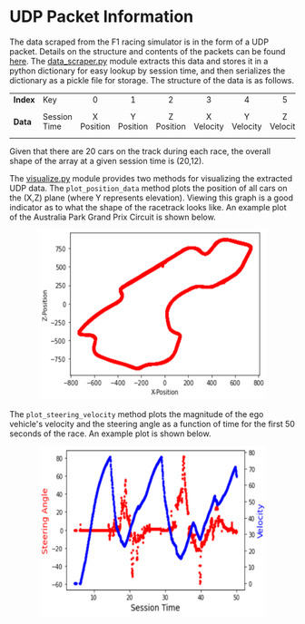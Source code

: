 # UDP Packet Information

The data scraped from the F1 racing simulator is in the form of a UDP packet. Details on the structure and contents of the packets can be found [here](https://forums.codemasters.com/topic/30601-f1-2018-udp-specification/). The [data_scraper.py](data_scraper.py) module extracts this data and stores it in a python dictionary for easy lookup by session time, and then serializes the dictionary as a pickle file for storage. The structure of the data is as follows.
 
|           |             |       |       |       |        |        |        |         |         |          |          |           |          |
|    -      |      -      |   :-:   |   :-:   |   :-:   |   :-:    |   :-:    |    :-:  |    :-:    |    :-:    |     :-:    |     :-:    |     :-:     |     :-:   |
| **Index** |  Key        | 0     | 1     | 2     | 3      | 4      | 5      | 6       | 7       | 8        | 9        | 10        | 11       |
| **Data**  | Session Time | X Position | Y Position | Z Position | X Velocity | Y Velocity | Z Velocity | X Forward Direction | Y Forward Direction | Z Forward Direction | X Right Direction | Y Right Direction | Z Right Direction |
  
  Given that there are 20 cars on the track during each race, the overall shape of the array at a given session time is (20,12).
  
  The [visualize.py](visualize.py) module provides two methods for visualizing the extracted UDP data. The `plot_position_data` method plots the position of all cars on the (X,Z) plane (where Y represents elevation). Viewing this graph is a good indicator as to what the shape of the racetrack looks like. An example plot of the Australia Park Grand Prix Circuit is shown below.
 
<p align="center">
<img src="images/position_graph.PNG" width="400" height="300"/>
</p>
  
  The `plot_steering_velocity` method plots the magnitude of the ego vehicle's velocity and the steering angle as a function of time for the first 50 seconds of the race. An example plot is shown below.
  
<p align="center">
<img src="images/steering_velo_graph.PNG" width="400" height="300"/>
</p>
